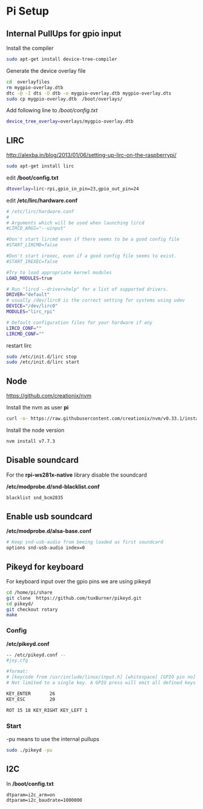 # Pi Setup

## Internal PullUps for gpio input

Install the compiler

```bash
sudo apt-get install device-tree-compiler
```

Generate the device overlay file
```bash
cd  overlayfiles
rm mygpio-overlay.dtb 
dtc -@ -I dts -O dtb -o mygpio-overlay.dtb mygpio-overlay.dts
sudo cp mygpio-overlay.dtb  /boot/overlays/
```

Add following line to */boot/config.txt*

```bash
device_tree_overlay=overlays/mygpio-overlay.dtb
```


## LIRC

http://alexba.in/blog/2013/01/06/setting-up-lirc-on-the-raspberrypi/

```bash
sudo apt-get install lirc
```

edit **/boot/config.txt**

```bash
dtoverlay=lirc-rpi,gpio_in_pin=23,gpio_out_pin=24
```

edit **/etc/lirc/hardware.conf**

```bash
# /etc/lirc/hardware.conf
#
# Arguments which will be used when launching lircd
#LIRCD_ARGS="--uinput"

#Don't start lircmd even if there seems to be a good config file
#START_LIRCMD=false

#Don't start irexec, even if a good config file seems to exist.
#START_IREXEC=false

#Try to load appropriate kernel modules
LOAD_MODULES=true

# Run "lircd --driver=help" for a list of supported drivers.
DRIVER="default"
# usually /dev/lirc0 is the correct setting for systems using udev
DEVICE="/dev/lirc0"
MODULES="lirc_rpi"

# Default configuration files for your hardware if any
LIRCD_CONF=""
LIRCMD_CONF=""
```

restart lirc

```bash
sudo /etc/init.d/lirc stop
sudo /etc/init.d/lirc start
```

## Node

https://github.com/creationix/nvm

Install the nvm as user **pi**

```bash
curl -o- https://raw.githubusercontent.com/creationix/nvm/v0.33.1/install.sh | bash
```

Install the node version

```bash
nvm install v7.7.3
```

## Disable soundcard

For the **rpi-ws281x-native** library disable the soundcard

**/etc/modprobe.d/snd-blacklist.conf**

```bash
blacklist snd_bcm2835
```

## Enable usb soundcard


**/etc/modprobe.d/alsa-base.conf**

```bash
# Keep snd-usb-audio from beeing loaded as first soundcard
options snd-usb-audio index=0
```



## Pikeyd for keyboard

For keyboard input over the gpio pins we are using pikeyd

```bash
cd /home/pi/share
git clone  https://github.com/tuxBurner/pikeyd.git
cd pikeyd/
git checkout rotary
make
```

### Config

**/etc/pikeyd.conf**

```bash
-- /etc/pikeyd.conf --
#joy.cfg

#format:
# [keycode from /usr/include/linux/input.h] [whitespace] [GPIO pin no]
# Not limited to a single key. A GPIO press will emit all defined keys in order.

KEY_ENTER       26
KEY_ESC         20

ROT 15 18 KEY_RIGHT KEY_LEFT 1
```

### Start

-pu means to use the internal pullups

```bash
sudo ./pikeyd -pu
```

## I2C

In **/boot/config.txt**

```
dtparam=i2c_arm=on
dtparam=i2c_baudrate=1000000
```

